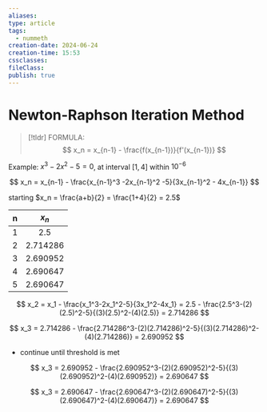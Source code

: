 ```yaml
---
aliases: 
type: article
tags:
  - nummeth
creation-date: 2024-06-24
creation-time: 15:53
cssclasses: 
fileClass: 
publish: true
---
```

# Newton-Raphson Iteration Method
> [!tldr] FORMULA:
> $$
> x_n = x_{n-1} - \frac{f(x_{n-1})}{f'(x_{n-1})}
> $$
> 

Example:
$x^3 - 2x^2 -5 = 0$, at interval $[1, 4]$ within $10^{-6}$

$$
x_n = x_{n-1} - \frac{x_{n-1}^3 -2x_{n-1}^2 -5}{3x_{n-1}^2 - 4x_{n-1}}
$$

starting $x_n = \frac{a+b}{2} = \frac{1+4}{2} = 2.5$

|  n  |  $x_n$   |
| :-: | :------: |
|  1  |   2.5    |
|  2  | 2.714286 |
|  3  | 2.690952 |
|  4  | 2.690647 |
|  5  | 2.690647 |

$$
x_2 = x_1 - \frac{x_1^3-2x_1^2-5}{3x_1^2-4x_1} = 2.5 - \frac{2.5^3-(2)(2.5)^2-5}{(3)(2.5)^2-(4)(2.5)} = 2.714286
$$

$$
x_3 = 2.714286 - \frac{2.714286^3-(2)(2.714286)^2-5}{(3)(2.714286)^2-(4)(2.714286)} = 2.690952
$$

- continue until threshold is met

$$
x_3 = 2.690952 - \frac{2.690952^3-(2)(2.690952)^2-5}{(3)(2.690952)^2-(4)(2.690952)} = 2.690647
$$

$$
x_3 = 2.690647 - \frac{2.690647^3-(2)(2.690647)^2-5}{(3)(2.690647)^2-(4)(2.690647)} = 2.690647
$$